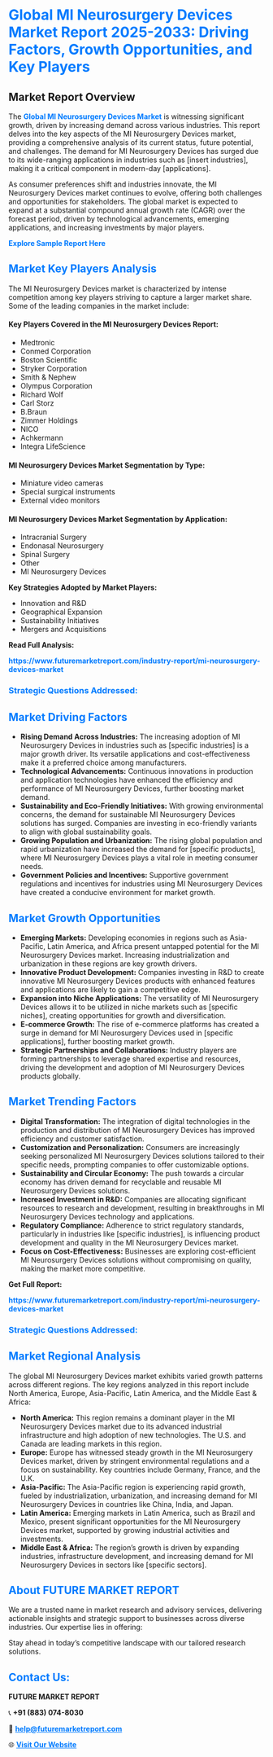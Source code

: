 <h1 style="color: #007BFF;">Global MI Neurosurgery Devices Market Report 2025-2033: Driving Factors, Growth Opportunities, and Key Players</h1>

<section id="overview">
<h2>Market Report Overview</h2>
<p>The <a href="https://www.futuremarketreport.com/industry-report/mi-neurosurgery-devices-market" style="color: #007BFF; text-decoration: none;"><strong>Global MI Neurosurgery Devices Market</strong></a> is witnessing significant growth, driven by increasing demand across various industries. This report delves into the key aspects of the MI Neurosurgery Devices market, providing a comprehensive analysis of its current status, future potential, and challenges. The demand for MI Neurosurgery Devices has surged due to its wide-ranging applications in industries such as [insert industries], making it a critical component in modern-day [applications].</p>
<p>As consumer preferences shift and industries innovate, the MI Neurosurgery Devices market continues to evolve, offering both challenges and opportunities for stakeholders. The global market is expected to expand at a substantial compound annual growth rate (CAGR) over the forecast period, driven by technological advancements, emerging applications, and increasing investments by major players.</p>
</section>

<section id="overview">
<p><a href="https://www.futuremarketreport.com/request-sample/reportId=121850" style="color: #007BFF; text-decoration: none;"><strong>Explore Sample Report Here</strong></a></p>
</section>

<section id="key-players">
<h2 style="color: #007BFF;">Market Key Players Analysis</h2>
<p>The MI Neurosurgery Devices market is characterized by intense competition among key players striving to capture a larger market share. Some of the leading companies in the market include:</p>
<h4>Key Players Covered in the MI Neurosurgery Devices Report:</h4>
<ul><li>Medtronic</li><li>Conmed Corporation</li><li>Boston Scientific</li><li>Stryker Corporation</li><li>Smith &amp; Nephew</li><li>Olympus Corporation</li><li>Richard Wolf</li><li>Carl Storz</li><li>B.Braun</li><li>Zimmer Holdings</li><li>NICO</li><li>Achkermann</li><li>Integra LifeScience</li></ul>
<h4>MI Neurosurgery Devices Market Segmentation by Type:</h4>
<ul><li>Miniature video cameras</li><li>Special surgical instruments</li><li>External video monitors</li></ul>

<h4>MI Neurosurgery Devices Market Segmentation by Application:</h4>
<ul><li>Intracranial Surgery</li><li>Endonasal Neurosurgery</li><li>Spinal Surgery</li><li>Other</li><li>MI Neurosurgery Devices</li></ul>
<p><strong>Key Strategies Adopted by Market Players:</strong></p>
<ul>
<li>Innovation and R&D</li>
<li>Geographical Expansion</li>
<li>Sustainability Initiatives</li>
<li>Mergers and Acquisitions</li>
</ul>
</section>

<section>
<p><strong>Read Full Analysis: </strong></p><a href="https://www.futuremarketreport.com/industry-report/mi-neurosurgery-devices-market" style="color: #007BFF; text-decoration: none;"><strong>https://www.futuremarketreport.com/industry-report/mi-neurosurgery-devices-market</strong></a>
<h3 style="color: #007BFF;">Strategic Questions Addressed:</h3>
</section>

<section id="driving-factors">
<h2 style="color: #007BFF;">Market Driving Factors</h2>
<ul>
<li><strong>Rising Demand Across Industries:</strong> The increasing adoption of MI Neurosurgery Devices in industries such as [specific industries] is a major growth driver. Its versatile applications and cost-effectiveness make it a preferred choice among manufacturers.</li>
<li><strong>Technological Advancements:</strong> Continuous innovations in production and application technologies have enhanced the efficiency and performance of MI Neurosurgery Devices, further boosting market demand.</li>
<li><strong>Sustainability and Eco-Friendly Initiatives:</strong> With growing environmental concerns, the demand for sustainable MI Neurosurgery Devices solutions has surged. Companies are investing in eco-friendly variants to align with global sustainability goals.</li>
<li><strong>Growing Population and Urbanization:</strong> The rising global population and rapid urbanization have increased the demand for [specific products], where MI Neurosurgery Devices plays a vital role in meeting consumer needs.</li>
<li><strong>Government Policies and Incentives:</strong> Supportive government regulations and incentives for industries using MI Neurosurgery Devices have created a conducive environment for market growth.</li>
</ul>
</section>

<section id="growth-opportunities">
<h2 style="color: #007BFF;">Market Growth Opportunities</h2>
<ul>
<li><strong>Emerging Markets:</strong> Developing economies in regions such as Asia-Pacific, Latin America, and Africa present untapped potential for the MI Neurosurgery Devices market. Increasing industrialization and urbanization in these regions are key growth drivers.</li>
<li><strong>Innovative Product Development:</strong> Companies investing in R&D to create innovative MI Neurosurgery Devices products with enhanced features and applications are likely to gain a competitive edge.</li>
<li><strong>Expansion into Niche Applications:</strong> The versatility of MI Neurosurgery Devices allows it to be utilized in niche markets such as [specific niches], creating opportunities for growth and diversification.</li>
<li><strong>E-commerce Growth:</strong> The rise of e-commerce platforms has created a surge in demand for MI Neurosurgery Devices used in [specific applications], further boosting market growth.</li>
<li><strong>Strategic Partnerships and Collaborations:</strong> Industry players are forming partnerships to leverage shared expertise and resources, driving the development and adoption of MI Neurosurgery Devices products globally.</li>
</ul>
</section>

<section id="trending-factors">
<h2 style="color: #007BFF;">Market Trending Factors</h2>
<ul>
<li><strong>Digital Transformation:</strong> The integration of digital technologies in the production and distribution of MI Neurosurgery Devices has improved efficiency and customer satisfaction.</li>
<li><strong>Customization and Personalization:</strong> Consumers are increasingly seeking personalized MI Neurosurgery Devices solutions tailored to their specific needs, prompting companies to offer customizable options.</li>
<li><strong>Sustainability and Circular Economy:</strong> The push towards a circular economy has driven demand for recyclable and reusable MI Neurosurgery Devices solutions.</li>
<li><strong>Increased Investment in R&D:</strong> Companies are allocating significant resources to research and development, resulting in breakthroughs in MI Neurosurgery Devices technology and applications.</li>
<li><strong>Regulatory Compliance:</strong> Adherence to strict regulatory standards, particularly in industries like [specific industries], is influencing product development and quality in the MI Neurosurgery Devices market.</li>
<li><strong>Focus on Cost-Effectiveness:</strong> Businesses are exploring cost-efficient MI Neurosurgery Devices solutions without compromising on quality, making the market more competitive.</li>
</ul>
</section>

<section>
<p><strong>Get Full Report: </strong></p><a href="https://www.futuremarketreport.com/industry-report/mi-neurosurgery-devices-market" style="color: #007BFF; text-decoration: none;"><strong>https://www.futuremarketreport.com/industry-report/mi-neurosurgery-devices-market</strong></a>
<h3 style="color: #007BFF;">Strategic Questions Addressed:</h3>
</section>


<section id="regional-analysis">
<h2 style="color: #007BFF;">Market Regional Analysis</h2>
<p>The global MI Neurosurgery Devices market exhibits varied growth patterns across different regions. The key regions analyzed in this report include North America, Europe, Asia-Pacific, Latin America, and the Middle East & Africa:</p>
<ul>
<li><strong>North America:</strong> This region remains a dominant player in the MI Neurosurgery Devices market due to its advanced industrial infrastructure and high adoption of new technologies. The U.S. and Canada are leading markets in this region.</li>
<li><strong>Europe:</strong> Europe has witnessed steady growth in the MI Neurosurgery Devices market, driven by stringent environmental regulations and a focus on sustainability. Key countries include Germany, France, and the U.K.</li>
<li><strong>Asia-Pacific:</strong> The Asia-Pacific region is experiencing rapid growth, fueled by industrialization, urbanization, and increasing demand for MI Neurosurgery Devices in countries like China, India, and Japan.</li>
<li><strong>Latin America:</strong> Emerging markets in Latin America, such as Brazil and Mexico, present significant opportunities for the MI Neurosurgery Devices market, supported by growing industrial activities and investments.</li>
<li><strong>Middle East & Africa:</strong> The region’s growth is driven by expanding industries, infrastructure development, and increasing demand for MI Neurosurgery Devices in sectors like [specific sectors].</li>
</ul>
</section>

<footer>
<h2 style="color: #007BFF;">About FUTURE MARKET REPORT</h2>
<p>We are a trusted name in market research and advisory services, delivering actionable insights and strategic support to businesses across diverse industries. Our expertise lies in offering:</p>

<p>Stay ahead in today’s competitive landscape with our tailored research solutions.</p>

<h2 style="color: #007BFF;">Contact Us:</h2>
<p><strong>FUTURE MARKET REPORT</strong></p>
<p>📞 <strong>+91 (883) 074-8030</strong></p>
<p>📧 <strong><a href="mailto:help@futuremarketreport.com" style="color: #007BFF;">help@futuremarketreport.com</a></strong></p>
<p>🌐 <strong><a href="https://www.futuremarketreport.com/" style="color: #007BFF;">Visit Our Website</a></strong></p>
</footer>
